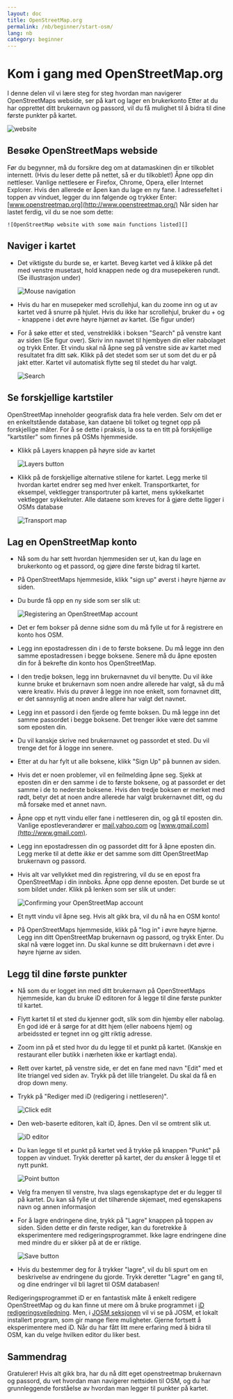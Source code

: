 ```yaml
---
layout: doc
title: OpenStreetMap.org
permalink: /nb/beginner/start-osm/
lang: nb
category: beginner
---
```


Kom i gang med OpenStreetMap.org
====================================


I denne delen vil vi lære steg for steg hvordan man navigerer
OpenStreetMaps webside, ser på kart og lager en brukerkonto
Etter at du har opprettet ditt brukernavn og passord, vil du få mulighet
til å bidra til dine første punkter på kartet.

![website][]

Besøke OpenStreetMaps webside
-------------------------------

Før du begynner, må du forsikre deg om at datamaskinen din er tilkoblet internett.
    (Hvis du leser dette på nettet, så er du tilkoblet!)
Åpne opp din nettleser. Vanlige nettlesere er Firefox, Chrome, Opera, eller Internet Explorer.
    Hvis den allerede er åpen kan du lage en ny fane.
I adressefeltet i toppen av vinduet, legger du inn følgende og trykker Enter:
    [www.openstreetmap.org](http://www.openstreetmap.org/)
Når siden har lastet ferdig, vil du se noe som
    dette:

    ![OpenStreetMap website with some main functions listed][]

Naviger i kartet
----------------

- Det viktigste du burde se, er kartet. Beveg kartet ved å klikke
    på det med venstre musetast, hold knappen nede og
    dra musepekeren rundt. (Se illustrasjon under)

    ![Mouse navigation][]

- Hvis du har en musepeker med scrollehjul, kan du zoome inn og ut av kartet
    ved å snurre på hjulet. Hvis du ikke har scrollehjul, bruker du +
    og - knappene i det øvre høyre hjørnet av kartet. (Se figur
    under)
- For å søke etter et sted, venstreklikk i boksen "Search" på 
    venstre kant av siden (Se figur over). Skriv inn navnet til
    hjembyen din eller nabolaget og trykk Enter. Et vindu skal nå åpne seg på
    venstre side av kartet med resultatet fra ditt søk. Klikk på det
    stedet som ser ut som det du er på jakt etter. Kartet vil 
    automatisk flytte seg til stedet du har valgt.

    ![Search][]
   

Se forskjellige kartstiler
------------------------

OpenStreetMap inneholder geografisk data fra hele verden. Selv om
det er en enkeltstående database, kan dataene bli tolket og tegnet opp
på forskjellige måter. For å se dette i praksis, la oss ta en titt på forskjellige "kartstiler"
som finnes på OSMs hjemmeside.

- Klikk på Layers knappen på høyre side av kartet

    ![Layers button][]

- Klikk på de forskjellige alternative stilene for kartet. Legg merke til hvordan kartet
    endrer seg med hver enkelt. Transportkartet, for eksempel, vektlegger
    transportruter på kartet, mens sykkelkartet vektlegger sykkelruter.
    Alle dataene som kreves for å gjøre dette ligger i OSMs
    database

    ![Transport map][] 

Lag en OpenStreetMap konto
-------------------------------

- Nå som du har sett hvordan hjemmesiden ser ut, kan du
    lage en brukerkonto og et passord, og gjøre dine første bidrag
    til kartet.
- På OpenStreetMaps hjemmeside, klikk "sign up" øverst
    i høyre hjørne av siden.
- Du burde få opp en ny side som ser slik ut:

    ![Registering an OpenStreetMap account][]

- Det er fem bokser på denne sidne som du må fylle ut for å
    registrere en konto hos OSM.
- Legg inn epostadressen din i de to første boksene. Du må legge
    inn den samme epostadressen i begge boksene. Senere må du åpne
    eposten din for å bekrefte din konto hos OpenStreetMap.
- I den tredje boksen, legg inn brukernavnet du vil benytte.
    Du vil ikke kunne bruke et brukernavn som noen andre allerede
    har valgt, så du må være kreativ. Hvis du prøver å legge inn
    noe enkelt, som fornavnet ditt, er det sannsynlig at noen
    andre allere har valgt det navnet.
- Legg inn et passord i den fjerde og femte boksen. Du må legge inn
    det samme passordet i begge boksene. Det trenger ikke være det samme
    som eposten din.
- Du vil kanskje skrive ned brukernavnet og passordet et sted. Du vil
    trenge det for å logge inn senere.
- Etter at du har fylt ut alle boksene, klikk "Sign Up" på 
    bunnen av siden.
- Hvis det er noen problemer, vil en feilmelding åpne seg. Sjekk at
    eposten din er den samme i de to første boksene, og 
    at passordet er det samme i de to nederste boksene. Hvis den tredje boksen
    er merket med rødt, betyr det at noen andre allerede har valgt
    brukernavnet ditt, og du må forsøke med et annet navn.
- Åpne opp et nytt vindu eller fane i nettleseren din, og gå til
    eposten din. Vanlige epostleverandører er [mail.yahoo.com](http://mail.yahoo.com)
    og [www.gmail.com](http://www.gmail.com).
- Legg inn epostadressen din og passordet ditt for å åpne eposten din. 
    Legg merke til at dette _ikke_ er det samme som ditt OpenStreetMap brukernavn og
    passord.
- Hvis alt var vellykket med din registrering, vil du se
    en epost fra OpenStreetMap i din innboks. Åpne opp denne eposten. Det burde
    se ut som bildet under. Klikk på lenken som ser slik ut
    under:

    ![Confirming your OpenStreetMap account][]

- Et nytt vindu vil åpne seg. Hvis alt gikk bra, vil du nå
    ha en OSM konto!
- På OpenStreetMaps hjemmeside, klikk på "log in" i øvre høyre hjørne.
    Legg inn ditt OpenStreetMap brukernavn og passord, og trykk Enter. Du
    skal nå være logget inn. Du skal kunne se ditt brukernavn i det øvre
    i høyre hjørne av siden.

Legg til dine første punkter
------------------------

- Nå som du er logget inn med ditt brukernavn på OpenStreetMaps
    hjemmeside, kan du bruke iD editoren for å legge til dine første punkter 
    til kartet.
- Flytt kartet til et sted du kjenner godt, slik som din hjemby 
    eller nabolag. En god idé er å sørge for at ditt hjem (eller naboens hjem) og arbeidssted er tegnet inn og gitt riktig adresse. 
- Zoom inn på et sted hvor du du legge til et punkt på kartet. (Kanskje en restaurant eller butikk i nærheten ikke er kartlagt enda).
- Rett over kartet, på venstre side, er det en fane med navn "Edit" med et lite
    triangel ved siden av. Trykk på det lille triangelet. Du skal da få
    en drop down meny.
- Trykk på "Rediger med iD (redigering i nettleseren)".

    ![Click edit][]

- Den web-baserte editoren, kalt iD, åpnes. Den vil se omtrent slik ut.

    ![iD editor][]

- Du kan legge til et punkt på kartet ved å trykke på knappen "Punkt" på
    toppen av vinduet. Trykk deretter på kartet, der du ønsker å legge til et nytt
    punkt.

    ![Point button][]    

- Velg fra menyen til venstre, hva slags egenskaptype det er du 
    legger til på kartet. Du kan så fylle ut det tilhørende skjemaet, med egenskapens
    navn og annen informasjon
- For å lagre endringene dine, trykk på "Lagre" knappen på toppen av siden. Siden dette er din første 
    rediger, kan du foretrekke å eksperimentere med redigeringsprogrammet. Ikke lagre endringene dine
    med mindre du er sikker på at de er riktige.

    ![Save button][]    

- Hvis du bestemmer deg for å trykker "lagre", vil du bli spurt om en beskrivelse av endringene du gjorde.
    Trykk deretter "Lagre" en gang til, og dine endringer vil bli lagret til
    OSM databasen!


Redigeringsprogrammet iD er en fantastisk måte å enkelt redigere OpenStreetMap og du kan finne ut mere om å bruke programmet i [iD redigeringsveiledning](/nb/beginner/id-editor/). Men, i [JOSM seksjonen](/nb/josm/)
vil vi se på JOSM, et lokalt installert program, som gir mange flere muligheter. Gjerne
fortsett å eksperimentere med iD. Når du har fått litt mere erfaring med å bidra til OSM, kan du velge
hvilken editor du liker best.

Sammendrag
-------

Gratulerer! Hvis alt gikk bra, har du nå ditt eget openstreetmap brukernavn
og passord, du vet hvordan man navigerer nettsiden til OSM, og du har
grunnleggende forståelse av hvordan man legger til punkter på kartet.



[website]: /images/beginner/start-osm_website.png
[OpenStreetMap website with some main functions listed]: /images/beginner/osm-website-main-functions.png
[Mouse navigation]: /images/beginner/mouse-navigation.png
[Search]: /images/beginner/search.png
[Layers button]: /images/beginner/layers.png
[Transport map]: /images/beginner/transport-map.png
[Registering an OpenStreetMap account]: /images/beginner/registering-account.png
[Confirming your OpenStreetMap account]: /images/beginner/confirming-account.png
[Click edit]: /images/beginner/click-edit.png
[iD editor]: /images/beginner/id-editor.png
[Point button]: /images/beginner/point-button.png
[Save button]: /images/beginner/save-button.png